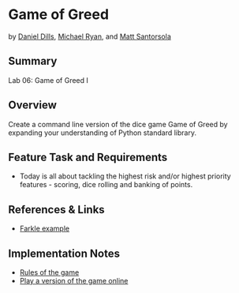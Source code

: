 # Game of Greed

by [Daniel Dills](https://github.com/danieldills), [Michael Ryan](https://github.com/Michaelryan228), and [Matt Santorsola](https://github.com/santorsm)

## Summary

Lab 06: Game of Greed I

## Overview

Create a command line version of the dice game Game of Greed by expanding your understanding of Python standard library.

## Feature Task and Requirements

- Today is all about tackling the highest risk and/or highest priority features - scoring, dice rolling and banking of points.

## References & Links

- [Farkle example](https://searchcode.com/codesearch/view/85878038/)

## Implementation Notes

- [Rules of the game](https://en.wikipedia.org/wiki/Dice_10000)
- [Play a version of the game online](https://en.wikipedia.org/wiki/Dice_10000)
